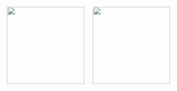 <!--
<div align= "center">
    <img src="https://capsule-render.vercel.app/api?type=waving&color=auto&height=120&text=&animation=&fontColor=000000&fontSize=70" />
    </div>
    <div style="text-align: left;">
    <h2 style="border-bottom: 1px solid #d8dee4; color: #282d33;"> 🛠️ Tech Stacks </h2> <br> 
    <div style="margin: ; text-align: left;" "text-align: left;"> 
          <img src="https://img.shields.io/badge/Express-000000?style=flat-square&logo=Express&logoColor=white">
          <img src="https://img.shields.io/badge/Spring Boot-6DB33F?style=flat-square&logo=SpringBoot&logoColor=white"/>
          <img src="https://img.shields.io/badge/MySQL-4479A1?style=flat-square&logo=MySQL&logoColor=white">
          <img src="https://img.shields.io/badge/Github-181717?style=flat-square&logo=Github&logoColor=white">
          <br/>
          <img src="https://img.shields.io/badge/Javascript-F7DF1E?style=flat-square&logo=Javascript&logoColor=white">
          <img src="https://img.shields.io/badge/C-A8B9CC?style=flat-square&logo=C&logoColor=white">
          <img src="https://img.shields.io/badge/Linux-FCC624?style=flat-square&logo=Linux&logoColor=white">
    </div>
</div>
-->

<div style="display: flex; justify-content: center; align-items: center; height: 400px;">
  <a style="margin: 10px;">
    <img src="https://github-readme-stats.vercel.app/api?username=LimSR12&hide=&count_private=true&theme=shadow_red&show_icons=true"
         style="height: 180px;" />
  </a>
  <a style="margin: 10px;">
    <img src="https://github-readme-stats.vercel.app/api/top-langs/?username=LimSR12&layout=compact&theme=shadow_red&count_private=true"
         style="height: 180px;" />
  </a>
</div>


